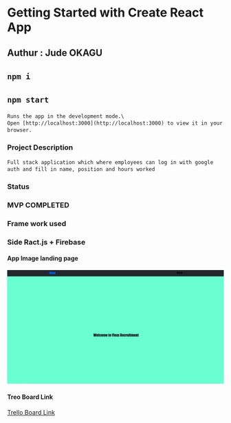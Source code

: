 # Getting Started with Create React App

## Authur : Jude OKAGU

## `npm i`

## `npm start`

```
Runs the app in the development mode.\
Open [http://localhost:3000](http://localhost:3000) to view it in your browser.

```

### Project Description

```
Full stack application which where employees can log in with google auth and fill in name, position and hours worked

```

### Status

### MVP COMPLETED

### Frame work used

### Side Ract.js + Firebase

#### App Image landing page

![FLEXX](public/FLEXX.png)

#### Treo Board Link

[Trello Board Link](https://trello.com/b/k0ReEM0o/e-commerce-full-stack-application)
